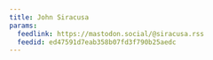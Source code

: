 ```yaml
---
title: John Siracusa
params:
  feedlink: https://mastodon.social/@siracusa.rss
  feedid: ed47591d7eab358b07fd3f790b25aedc
---
```

